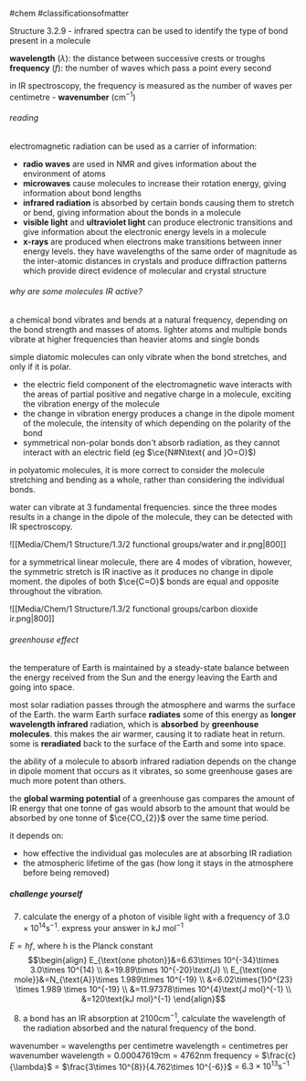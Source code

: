 #chem #classificationsofmatter

Structure 3.2.9 - infrared spectra can be used to identify the type of bond present in a molecule

**wavelength** ($\lambda$): the distance between successive crests or troughs
**frequency** ($f$): the number of waves which pass a point every second

in IR spectroscopy, the frequency is measured as the number of waves per centimetre - **wavenumber** ($\text{cm}^{-1}$)
###### reading
electromagnetic radiation can be used as a carrier of information:
- **radio waves** are used in NMR and gives information about the environment of atoms
- **microwaves** cause molecules to increase their rotation energy, giving information about bond lengths
- **infrared radiation** is absorbed by certain bonds causing them to stretch or bend, giving information about the bonds in a molecule
- **visible light** and **ultraviolet light** can produce electronic transitions and give information about the electronic energy levels in a molecule
- **x-rays** are produced when electrons make transitions between inner energy levels. they have wavelengths of the same order of magnitude as the inter-atomic distances in crystals and produce diffraction patterns which provide direct evidence of molecular and crystal structure

###### why are some molecules IR active?

a chemical bond vibrates and bends at a natural frequency, depending on the bond strength and masses of atoms. lighter atoms and multiple bonds vibrate at higher frequencies than heavier atoms and single bonds

simple diatomic molecules can only vibrate when the bond stretches, and only if it is polar.

- the electric field component of the electromagnetic wave interacts with the areas of partial positive and negative charge in a molecule, exciting the vibration energy of the molecule
- the change in vibration energy produces a change in the dipole moment of the molecule, the intensity of which depending on the polarity of the bond
- symmetrical non-polar bonds don't absorb radiation, as they cannot interact with an electric field (eg $\ce{N#N\text{ and }O=O}$)


in polyatomic molecules, it is more correct to consider the molecule stretching and bending as a whole, rather than considering the individual bonds.

water can vibrate at 3 fundamental frequencies. since the three modes results in a change in the dipole of the molecule, they can be detected with IR spectroscopy.

![[Media/Chem/1 Structure/1.3/2 functional groups/water and ir.png|800]]

for a symmetrical linear molecule, there are 4 modes of vibration, however, the symmetric stretch is IR inactive as it produces no change in dipole moment. the dipoles of both $\ce{C=O}$ bonds are equal and opposite throughout the vibration.

![[Media/Chem/1 Structure/1.3/2 functional groups/carbon dioxide ir.png|800]]

###### greenhouse effect
the temperature of Earth is maintained by a steady-state balance between the energy received from the Sun and the energy leaving the Earth and going into space.

most solar radiation passes through the atmosphere and warms the surface of the Earth. the warm Earth surface **radiates** some of this energy as **longer wavelength infrared** radiation, which is **absorbed** by **greenhouse molecules**. this makes the air warmer, causing it to radiate heat in return. some is **reradiated** back to the surface of the Earth and some into space.

the ability of a molecule to absorb infrared radiation depends on the change in dipole moment that occurs as it vibrates, so some greenhouse gases are much more potent than others.

the **global warming potential** of a greenhouse gas compares the amount of IR energy that one tonne of gas would absorb to the amount that would be absorbed by one tonne of $\ce{CO_{2}}$ over the same time period.

it depends on:
- how effective the individual gas molecules are at absorbing IR radiation
- the atmospheric lifetime of the gas (how long it stays in the atmosphere before being removed)

##### challenge yourself
7. calculate the energy of a photon of visible light with a frequency of $3.0\times 10^{14}\text{s}^{-1}$. express your answer in $\text{kJ mol}^{-1}$

$E=hf$, where h is the Planck constant
$$\begin{align}
E_{\text{one photon}}&=6.63\times 10^{-34}\times 3.0\times 10^{14} \\
&=19.89\times 10^{-20}\text{J} \\
E_{\text{one mole}}&=N_{\text{A}}\times 1.989\times 10^{-19} \\
&=6.02\times{1}0^{23} \times 1.989 \times 10^{-19} \\
&=11.97378\times 10^{4}\text{J mol}^{-1} \\
&=120\text{kJ mol}^{-1}
\end{align}$$

8. a bond has an IR absorption at $2100\text{cm}^{-1}$, calculate the wavelength of the radiation absorbed and the natural frequency of the bond.

wavenumber = wavelengths per centimetre
wavelength = centimetres per wavenumber
wavelength = 0.00047619cm
= 4762nm
frequency = $\frac{c}{\lambda}$
= $\frac{3\times 10^{8}}{4.762\times 10^{-6}}$
= $6.3 \times 10^{13}\text{s}^{-1}$
